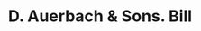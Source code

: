 ---
doi: 10.7916/D8M05HHF
date_other: '1908'
date_other_textual: '1908'
form: printed ephemera
genre:
- Invoices
name:
- D. Auerbach & Sons
object_in_context_url: https://biggert.cul.columbia.edu/items/view/ave_biggert_00974
subject_hierarchical_geographic:
- New York, New York, United States
subject_name:
- D. Auerbach & Sons
title: D. Auerbach & Sons. Bill
sort_title: D. Auerbach & Sons. Bill
call_number: ave_biggert_00974
coordinates:
- 40.71277777777778,-74.00583333333333
pid: ave_biggert_00974
identifiers: ave_biggert_00974
thumbnail: https://derivativo-3.library.columbia.edu/iiif/2/ldpd:344334/full/!256,256/0/native.jpg
permalink: "/biggert/ave_biggert_00974/"
layout: iiif-image-page
---